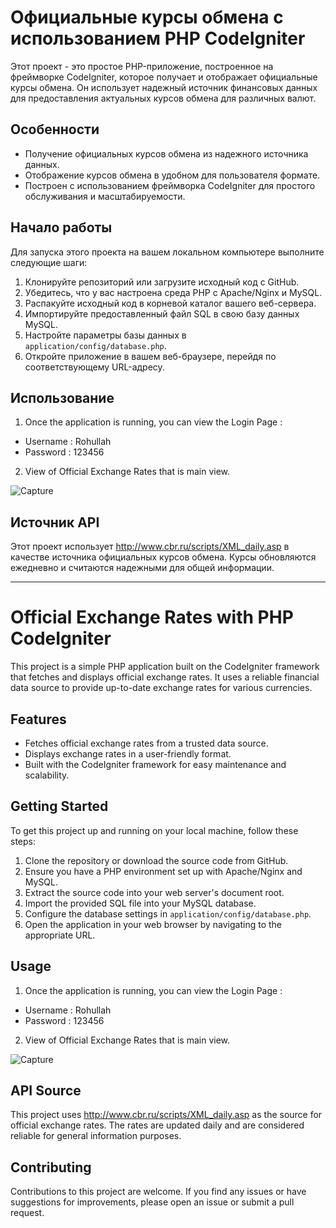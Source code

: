 # Официальные курсы обмена с использованием PHP CodeIgniter

Этот проект - это простое PHP-приложение, построенное на фреймворке CodeIgniter, которое получает и отображает официальные курсы обмена. Он использует надежный источник финансовых данных для предоставления актуальных курсов обмена для различных валют.

## Особенности

- Получение официальных курсов обмена из надежного источника данных.
- Отображение курсов обмена в удобном для пользователя формате.
- Построен с использованием фреймворка CodeIgniter для простого обслуживания и масштабируемости.

## Начало работы

Для запуска этого проекта на вашем локальном компьютере выполните следующие шаги:

1. Клонируйте репозиторий или загрузите исходный код с GitHub.
2. Убедитесь, что у вас настроена среда PHP с Apache/Nginx и MySQL.
3. Распакуйте исходный код в корневой каталог вашего веб-сервера.
4. Импортируйте предоставленный файл SQL в свою базу данных MySQL.
5. Настройте параметры базы данных в `application/config/database.php`.
6. Откройте приложение в вашем веб-браузере, перейдя по соответствующему URL-адресу.

## Использование

1. Once the application is running, you can view the Login Page :
- Username : Rohullah
- Password : 123456
2. View of Official Exchange Rates that is main view.
  
![Capture](https://github.com/user-attachments/assets/6fe6e5bf-6987-4dc3-9325-92459f8828fa)

## Источник API

Этот проект использует  http://www.cbr.ru/scripts/XML_daily.asp в качестве источника официальных курсов обмена. Курсы обновляются ежедневно и считаются надежными для общей информации.




---


# Official Exchange Rates with PHP CodeIgniter

This project is a simple PHP application built on the CodeIgniter framework that fetches and displays official exchange rates. It uses a reliable financial data source to provide up-to-date exchange rates for various currencies.

## Features

- Fetches official exchange rates from a trusted data source.
- Displays exchange rates in a user-friendly format.
- Built with the CodeIgniter framework for easy maintenance and scalability.

## Getting Started

To get this project up and running on your local machine, follow these steps:

1. Clone the repository or download the source code from GitHub.
2. Ensure you have a PHP environment set up with Apache/Nginx and MySQL.
3. Extract the source code into your web server's document root.
4. Import the provided SQL file into your MySQL database.
5. Configure the database settings in `application/config/database.php`.
6. Open the application in your web browser by navigating to the appropriate URL.

## Usage

1. Once the application is running, you can view the Login Page :
- Username : Rohullah
- Password : 123456
2. View of Official Exchange Rates that is main view.


![Capture](https://github.com/user-attachments/assets/6fe6e5bf-6987-4dc3-9325-92459f8828fa)


## API Source

This project uses http://www.cbr.ru/scripts/XML_daily.asp as the source for official exchange rates. The rates are updated daily and are considered reliable for general information purposes.

## Contributing

Contributions to this project are welcome. If you find any issues or have suggestions for improvements, please open an issue or submit a pull request.


